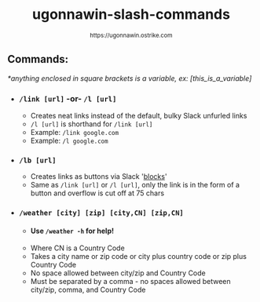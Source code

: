 <h1 align="center">ugonnawin-slash-commands</h1>
<p align="center"><sup>https://ugonnawin.ostrike.com</sup></p>

## Commands:

<i>*anything enclosed in square brackets is a variable, ex: [this_is_a_variable]</i>

 - ### `/link [url]` -or- `/l [url]`
   - Creates neat links instead of the default, bulky Slack unfurled links
   - `/l [url]` is shorthand for `/link [url]`
   - Example: `/link google.com`
   - Example: `/l google.com`
   
 - ### `/lb [url]`
   - Creates links as buttons via Slack '[blocks](https://api.slack.com/reference/messaging/blocks)'
   - Same as `/link [url]` or `/l [url]`, only the link is in the form of a button and overflow is cut off at 75 chars

 - ### `/weather [city] [zip] [city,CN] [zip,CN]`
   - #### Use `/weather -h` for help!
   - Where CN is a Country Code
   - Takes a city name or zip code or city plus country code or zip plus Country Code
   - No space allowed between city/zip and Country Code
   - Must be separated by a comma - no spaces allowed between city/zip, comma, and Country Code
